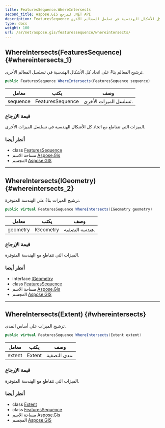 ```yaml
---
title: FeaturesSequence.WhereIntersects
second_title: Aspose.GIS لمرجع .NET API
description: FeaturesSequence طريقة. ترشيح المعالم بناءً على اتحاد كل الأشكال الهندسية في تسلسل المعالم الأخرى.
type: docs
weight: 100
url: /ar/net/aspose.gis/featuressequence/whereintersects/
---
```

## WhereIntersects(FeaturesSequence) {#whereintersects_1}

ترشيح المعالم بناءً على اتحاد كل الأشكال الهندسية في تسلسل المعالم الأخرى.

```csharp
public FeaturesSequence WhereIntersects(FeaturesSequence sequence)
```

| معامل | يكتب | وصف |
| --- | --- | --- |
| sequence | FeaturesSequence | تسلسل الميزات الأخرى. |

### قيمة الإرجاع

الميزات التي تتقاطع مع اتحاد كل الأشكال الهندسية في تسلسل الميزات الأخرى.

### أنظر أيضا

* class [FeaturesSequence](../)
* مساحة الاسم [Aspose.Gis](../../featuressequence/)
* المجسم [Aspose.GIS](../../../)

---

## WhereIntersects(IGeometry) {#whereintersects_2}

ترشيح الميزات بناءً على الهندسة المتوفرة.

```csharp
public virtual FeaturesSequence WhereIntersects(IGeometry geometry)
```

| معامل | يكتب | وصف |
| --- | --- | --- |
| geometry | IGeometry | هندسة التصفية. |

### قيمة الإرجاع

الميزات التي تتقاطع مع الهندسة المتوفرة.

### أنظر أيضا

* interface [IGeometry](../../../aspose.gis.geometries/igeometry/)
* class [FeaturesSequence](../)
* مساحة الاسم [Aspose.Gis](../../featuressequence/)
* المجسم [Aspose.GIS](../../../)

---

## WhereIntersects(Extent) {#whereintersects}

ترشيح الميزات على أساس المدى.

```csharp
public virtual FeaturesSequence WhereIntersects(Extent extent)
```

| معامل | يكتب | وصف |
| --- | --- | --- |
| extent | Extent | مدى التصفية. |

### قيمة الإرجاع

الميزات التي تتقاطع مع الهندسة المتوفرة.

### أنظر أيضا

* class [Extent](../../extent/)
* class [FeaturesSequence](../)
* مساحة الاسم [Aspose.Gis](../../featuressequence/)
* المجسم [Aspose.GIS](../../../)


